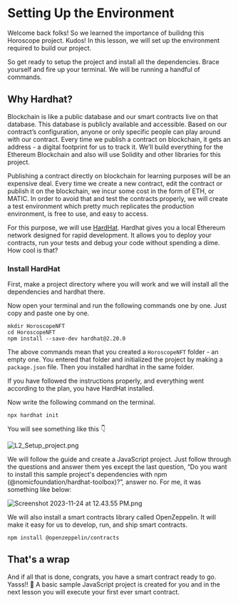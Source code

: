 # Setting Up the Environment

Welcome back folks! So we learned the importance of builidng this Horoscope project. Kudos! In this lesson, we will set up the environment required to build our project.

So get ready to setup the project and install all the dependencies. Brace yourself and fire up your terminal. We will be running a handful of commands.

## Why Hardhat?

Blockchain is like a public database and our smart contracts live on that database. This database is publicly available and accessible. Based on our contract’s configuration, anyone or only specific people can play around with our contract. Every time we publish a contract on blockchain, it gets an address - a digital footprint for us to track it. We’ll build everything for the Ethereum Blockchain and also will use Solidity and other libraries for this project.

Publishing a contract directly on blockchain for learning purposes will be an expensive deal. Every time we create a new contract, edit the contract or publish it on the blockchain, we incur some cost in the form of ETH, or MATIC. In order to avoid that and test the contracts properly, we will create a test environment which pretty much replicates the production environment, is free to use, and easy to access.

For this purpose, we will use  [HardHat](https://hardhat.org/). Hardhat gives you a local Ethereum network designed for rapid development. It allows you to deploy your contracts, run your tests and debug your code without spending a dime. How cool is that?

### Install HardHat

First, make a project directory where you will work and we will install all the dependencies and hardhat there.

Now open your terminal and run the following commands one by one. Just copy and paste one by one.

```
mkdir HoroscopeNFT
cd HoroscopeNFT
npm install --save-dev hardhat@2.20.0
```

The above commands mean that you created a `HoroscopeNFT` folder - an empty one. You entered that folder and initialized the project by making a `package.json` file. Then you installed hardhat in the same folder.

If you have followed the instructions properly, and everything went according to the plan, you have HardHat installed.

Now write the following command on the terminal.

```
npx hardhat init
```

You will see something like this 👇

![L2_Setup_project.png](https://github.com/0xmetaschool/Learning-Projects/blob/main/assests_for_all/assests_for_horoscope/1.%20Getting%20Started/2.%20Setting%20Up%20the%20Environment/L2_Setup_project.png?raw=true)

We will follow the guide and create a JavaScript project. Just follow through the questions and answer them yes except the last question, “Do you want to install this sample project's dependencies with npm (@nomicfoundation/hardhat-toolbox)?”, answer no. For me, it was something like below:

![Screenshot 2023-11-24 at 12.43.55 PM.png](https://github.com/0xmetaschool/Learning-Projects/blob/main/assests_for_all/assests_for_horoscope/L2_project_prompts.png?raw=true)

We will also install a smart contracts library called OpenZeppelin. It will make it easy for us to develop, run, and ship smart contracts.

```
npm install @openzeppelin/contracts
```

## That's a wrap

And if all that is done, congrats, you have a smart contract ready to go. Yasss!! 🚀 A basic sample JavaScript project is created for you and in the next lesson you will execute your first ever smart contract.
